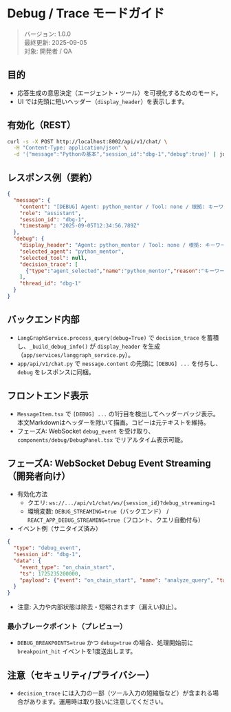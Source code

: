 # Debug / Trace モードガイド

> バージョン: 1.0.0  
> 最終更新: 2025-09-05  
> 対象: 開発者 / QA

## 目的
- 応答生成の意思決定（エージェント・ツール）を可視化するためのモード。
- UI では先頭に短いヘッダー（`display_header`）を表示します。

## 有効化（REST）
```bash
curl -s -X POST http://localhost:8002/api/v1/chat/ \
  -H "Content-Type: application/json" \
  -d '{"message":"Pythonの基本","session_id":"dbg-1","debug":true}' | jq .
```

## レスポンス例（要約）
```json
{
  "message": {
    "content": "[DEBUG] Agent: python_mentor / Tool: none / 根拠: キーワード検出\n\n(本文...)",
    "role": "assistant",
    "session_id": "dbg-1",
    "timestamp": "2025-09-05T12:34:56.789Z"
  },
  "debug": {
    "display_header": "Agent: python_mentor / Tool: none / 根拠: キーワード検出",
    "selected_agent": "python_mentor",
    "selected_tool": null,
    "decision_trace": [
      {"type":"agent_selected","name":"python_mentor","reason":"キーワード検出","ts":1725350000000}
    ],
    "thread_id": "dbg-1"
  }
}
```

## バックエンド内部
- `LangGraphService.process_query(debug=True)` で `decision_trace` を蓄積し、`_build_debug_info()` が `display_header` を生成（`app/services/langgraph_service.py`）。
- `app/api/v1/chat.py` で `message.content` の先頭に `[DEBUG] ...` を付与し、`debug` をレスポンスに同梱。

## フロントエンド表示
- `MessageItem.tsx` で `[DEBUG] ...` の1行目を検出してヘッダーバッジ表示。本文Markdownはヘッダーを除いて描画。コピーは元テキストを維持。
- フェーズA: WebSocket `debug_event` を受け取り、`components/debug/DebugPanel.tsx` でリアルタイム表示可能。

## フェーズA: WebSocket Debug Event Streaming（開発者向け）
- 有効化方法
  - クエリ: `ws://.../api/v1/chat/ws/{session_id}?debug_streaming=1`
  - 環境変数: `DEBUG_STREAMING=true`（バックエンド） / `REACT_APP_DEBUG_STREAMING=true`（フロント、クエリ自動付与）
- イベント例（サニタイズ済み）
```json
{
  "type": "debug_event",
  "session_id": "dbg-1",
  "data": {
    "event_type": "on_chain_start",
    "ts": 1725235200000,
    "payload": {"event": "on_chain_start", "name": "analyze_query", "tags": ["graph:step:1"]}
  }
}
```
- 注意: 入力や内部状態は除去・短縮されます（漏えい抑止）。

### 最小ブレークポイント（プレビュー）
- `DEBUG_BREAKPOINTS=true` かつ `debug=true` の場合、処理開始前に `breakpoint_hit` イベントを1度送出します。

## 注意（セキュリティ/プライバシー）
- `decision_trace` には入力の一部（ツール入力の短縮版など）が含まれる場合があります。運用時は取り扱いに注意してください。
